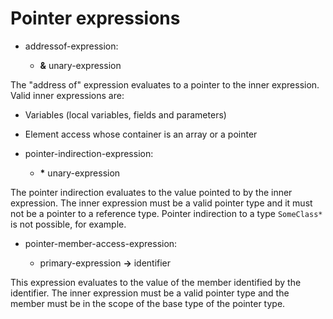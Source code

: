 

Pointer expressions
===================

-   addressof-expression:

    -   **&** unary-expression

The "address of" expression evaluates to a pointer to the inner expression. Valid inner expressions are:

-   Variables (local variables, fields and parameters)

-   Element access whose container is an array or a pointer


-   pointer-indirection-expression:

    -   **\*** unary-expression

The pointer indirection evaluates to the value pointed to by the inner expression. The inner expression must be a valid pointer type and it must not be a pointer to a reference type. Pointer indirection to a type `SomeClass*` is not possible, for example.

-   pointer-member-access-expression:

    -   primary-expression **-\>** identifier

This expression evaluates to the value of the member identified by the identifier. The inner expression must be a valid pointer type and the member must be in the scope of the base type of the pointer type.